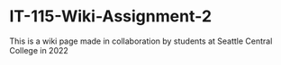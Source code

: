 # IT-115-Wiki-Assignment-2

This is a wiki page made in collaboration by students at Seattle Central College in 2022
